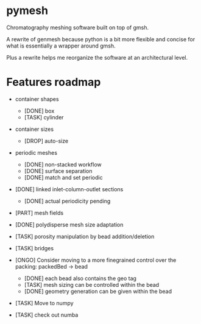 # pymesh

Chromatography meshing software built on top of gmsh.

A rewrite of genmesh because python is a bit more flexible and concise for what is essentially a wrapper around gmsh. 

Plus a rewrite helps me reorganize the software at an architectural level. 

# Features roadmap
- container shapes
    - [DONE] box
    - [TASK] cylinder
- container sizes
    - [DROP] auto-size
- periodic meshes
    - [DONE] non-stacked workflow
    - [DONE] surface separation
    - [DONE] match and set periodic
- [DONE] linked inlet-column-outlet sections
    - [DONE] actual periodicity pending
- [PART] mesh fields
- [DONE] polydisperse mesh size adaptation
- [TASK] porosity manipulation by bead addition/deletion
- [TASK] bridges

- [ONGO] Consider moving to a more finegrained control over the packing: packedBed -> bead
    - [DONE] each bead also contains the geo tag 
    - [TASK] mesh sizing can be controlled within the bead 
    - [DONE] geometry generation can be given within the bead

- [TASK] Move to numpy
- [TASK] check out numba
